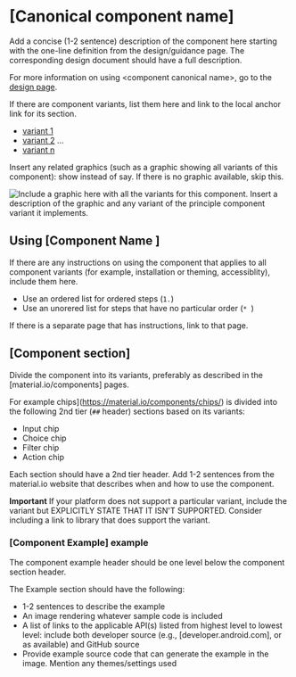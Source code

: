 <!--docs:
title: ""
layout: detail
section: components
excerpt: "This is the template for the developer usage article for material.io."
iconId:
path: /
api_doc_root:
initial_release:
-->
<!--initial_release field required with first platform version supported -->
<!-- this is a usage article template for the material.io developer site.
<!--
Replace all instances of '<>' with your content (such as the component name you usually use)

Replace all uses of block quotes with relevant content.
-->
<!-- How do we make sure that this template (and therefore all proceeding docs) meet accessibility guidelines -->
# \[Canonical component name\]

Add a concise (1-2 sentence) description of the component here starting with the one-line definition from the design/guidance page. The corresponding design document should have a full description.

For more information on using \<component canonical name\>, go to the [design page](https://material.io/components/<component>/).

If there are component variants, list them here and link to the local anchor link for its section.

* [variant 1](#variant-1)
* [variant 2](#varaint-2)
...
* [variant n](#variant-n)

Insert any related graphics (such as a graphic showing all variants of this component): show instead of say. If there is no graphic available, skip this. 

<img src="" alt="Include a graphic here with all the variants for this component. Insert a description of the graphic and any variant of the principle component variant it implements.">


## Using \[Component Name \]

If there are any instructions on using the component that applies to all component variants (for example, installation or theming, accessiblity), include them here.

* Use an ordered list for ordered steps (`1.`)
* Use an unorered list for steps that have no particular order (`* `)

If there is a separate page that has instructions, link to that page.
<!-- What are the best ways to integrate component accessbility features into the template? -->

## \[Component section\]
Divide the component into its variants, preferably as described in the [material.io/components] pages.


For example chips](https://material.io/components/chips/) is divided into the following 2nd tier (`##` header) sections based on its variants:

* Input chip
* Choice chip
* Filter chip
* Action chip

Each section should have a 2nd tier header. Add 1-2 sentences from the material.io website that describes when and how to use the component.

**Important** If your platform does not support a particular variant, include the variant but EXPLICITLY STATE THAT IT ISN'T SUPPORTED. Consider including a link to library that does support the variant.


### \[Component Example\] example

The component example header should be one level below the component section header.

The Example section should have the following:
* 1-2 sentences to describe the example
* An image rendering whatever sample code is included
* A list of links to the applicable API(s) listed from highest level to lowest level: include both developer source (e.g., [developer.android.com], or as available) and GitHub source
* Provide example source code that can generate the example in the image. Mention any themes/settings used

